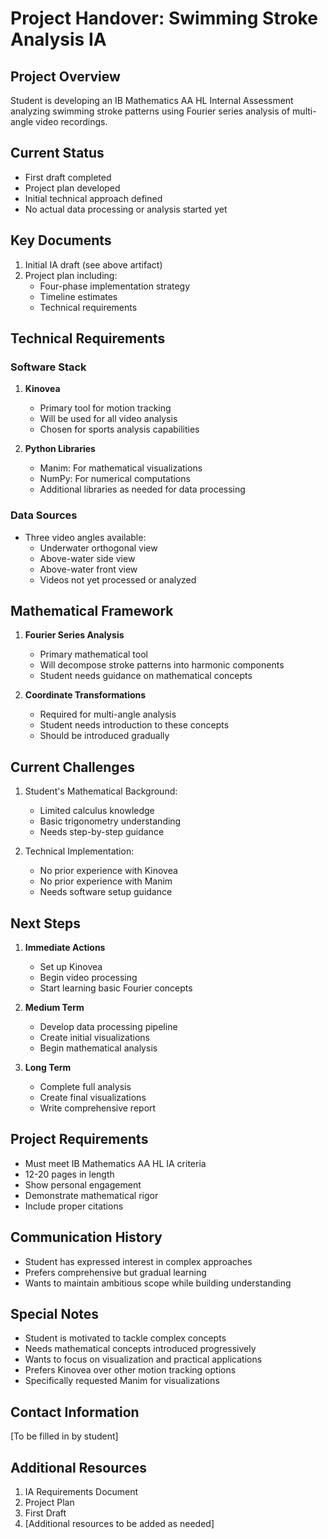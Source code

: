 # Project Handover: Swimming Stroke Analysis IA

## Project Overview
Student is developing an IB Mathematics AA HL Internal Assessment analyzing swimming stroke patterns using Fourier series analysis of multi-angle video recordings.

## Current Status
- First draft completed
- Project plan developed
- Initial technical approach defined
- No actual data processing or analysis started yet

## Key Documents
1. Initial IA draft (see above artifact)
2. Project plan including:
   - Four-phase implementation strategy
   - Timeline estimates
   - Technical requirements

## Technical Requirements

### Software Stack
1. **Kinovea**
   - Primary tool for motion tracking
   - Will be used for all video analysis
   - Chosen for sports analysis capabilities

2. **Python Libraries**
   - Manim: For mathematical visualizations
   - NumPy: For numerical computations
   - Additional libraries as needed for data processing

### Data Sources
- Three video angles available:
  * Underwater orthogonal view
  * Above-water side view
  * Above-water front view
  * Videos not yet processed or analyzed

## Mathematical Framework
1. **Fourier Series Analysis**
   - Primary mathematical tool
   - Will decompose stroke patterns into harmonic components
   - Student needs guidance on mathematical concepts

2. **Coordinate Transformations**
   - Required for multi-angle analysis
   - Student needs introduction to these concepts
   - Should be introduced gradually

## Current Challenges
1. Student's Mathematical Background:
   - Limited calculus knowledge
   - Basic trigonometry understanding
   - Needs step-by-step guidance

2. Technical Implementation:
   - No prior experience with Kinovea
   - No prior experience with Manim
   - Needs software setup guidance

## Next Steps
1. **Immediate Actions**
   - Set up Kinovea
   - Begin video processing
   - Start learning basic Fourier concepts

2. **Medium Term**
   - Develop data processing pipeline
   - Create initial visualizations
   - Begin mathematical analysis

3. **Long Term**
   - Complete full analysis
   - Create final visualizations
   - Write comprehensive report

## Project Requirements
- Must meet IB Mathematics AA HL IA criteria
- 12-20 pages in length
- Show personal engagement
- Demonstrate mathematical rigor
- Include proper citations

## Communication History
- Student has expressed interest in complex approaches
- Prefers comprehensive but gradual learning
- Wants to maintain ambitious scope while building understanding

## Special Notes
- Student is motivated to tackle complex concepts
- Needs mathematical concepts introduced progressively
- Wants to focus on visualization and practical applications
- Prefers Kinovea over other motion tracking options
- Specifically requested Manim for visualizations

## Contact Information
[To be filled in by student]

## Additional Resources
1. IA Requirements Document
2. Project Plan
3. First Draft
4. [Additional resources to be added as needed]

